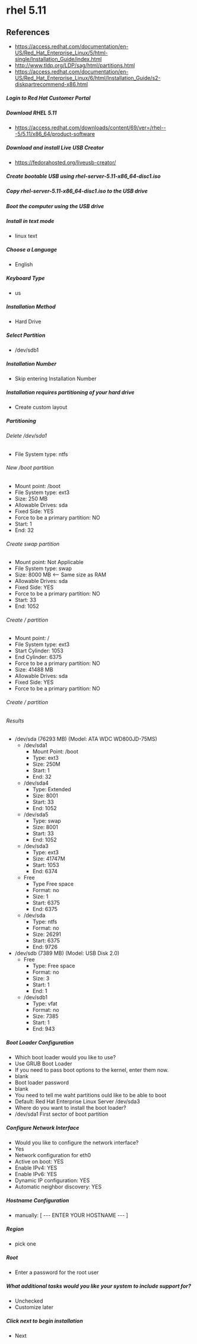 # rhel 5.11

## References
* https://access.redhat.com/documentation/en-US/Red_Hat_Enterprise_Linux/5/html-single/Installation_Guide/index.html
* http://www.tldp.org/LDP/sag/html/partitions.html
* https://access.redhat.com/documentation/en-US/Red_Hat_Enterprise_Linux/6/html/Installation_Guide/s2-diskpartrecommend-x86.html

##### Login to Red Hat Customer Portal

##### Download RHEL 5.11
* https://access.redhat.com/downloads/content/69/ver=/rhel---5/5.11/x86_64/product-software

##### Download and install Live USB Creator
* https://fedorahosted.org/liveusb-creator/

##### Create bootable USB using rhel-server-5.11-x86_64-disc1.iso

##### Copy rhel-server-5.11-x86_64-disc1.iso to the USB drive

##### Boot the computer using the USB drive

##### Install in text mode
* linux text

##### Choose a Language
* English

##### Keyboard Type
* us

##### Installation Method
* Hard Drive

##### Select Partition
* /dev/sdb1

##### Installation Number
* Skip entering Installation Number

##### Installation requires partitioning of your hard drive
* Create custom layout

##### Partitioning

###### Delete /dev/sda1
* File System type: ntfs

###### New /boot partition
* Mount point: /boot
* File System type: ext3
* Size: 250 MB
* Allowable Drives: sda
* Fixed Side: YES
* Force to be a primary partition: NO
* Start: 1
* End: 32

###### Create swap partition
* Mount point: Not Applicable
* File System type: swap
* Size: 8000 MB <-- Same size as RAM
* Allowable Drives: sda
* Fixed Side: YES
* Force to be a primary partition: NO
* Start: 33
* End: 1052

###### Create / partition
* Mount point: /
* File System type: ext3
* Start Cylinder: 1053
* End Cylinder: 6375
* Force to be a primary partition: NO
* Size: 41488 MB
* Allowable Drives: sda
* Fixed Side: YES
* Force to be a primary partition: NO

###### Create / partition

###### Results
* /dev/sda (76293 MB) (Model: ATA WDC WD800JD-75MS)
  * /dev/sda1
    * Mount Point: /boot
    * Type: ext3
    * Size: 250M
    * Start: 1
    * End: 32
  * /dev/sda4
    * Type: Extended
    * Size: 8001 
    * Start: 33
    * End: 1052
  * /dev/sda5
    * Type: swap
    * Size: 8001 
    * Start: 33
    * End: 1052
  * /dev/sda3
    * Type: ext3
    * Size: 41747M
    * Start: 1053
    * End: 6374
  * Free
    * Type Free space
    * Format: no
    * Size: 1
    * Start: 6375
    * End: 6375
  * /dev/sda
    * Type: ntfs
    * Format: no
    * Size: 26291
    * Start: 6375
    * End: 9726
* /dev/sdb (7389 MB) (Model: USB Disk 2.0)
  * Free
    * Type: Free space
    * Format: no
    * Size: 3
    * Start: 1
    * End: 1
  * /dev/sdb1
    * Type: vfat
    * Format: no    
    * Size: 7385
    * Start: 1
    * End: 943

##### Boot Loader Configuration
* Which boot loader would you like to use?
 * Use GRUB Boot Loader
* If you need to pass boot options to the kernel, enter them now. 
 * blank
* Boot loader password
 * blank
* You need to tell me waht partitions ould like to be able to boot
 * Default: Red Hat Enterprise Linux Server /dev/sda3
* Where do you want to install the boot loader?
 * /dev/sda1 First sector of boot partition


##### Configure Network Interface
* Would you like to configure the network interface?
 * Yes
* Network configuration for eth0
 * Active on boot: YES
 * Enable IPv4: YES
 * Enable IPv6: YES
 * Dynamic IP configuration: YES
 * Automatic neighbor discovery: YES

##### Hostname Configuration
 * manually: [ --- ENTER YOUR HOSTNAME --- ]

##### Region
* pick one

##### Root
* Enter a password for the root user

##### What additional tasks would you like your system to include support for?
* Unchecked
* Customize later

##### Click next to begin installation
* Next



